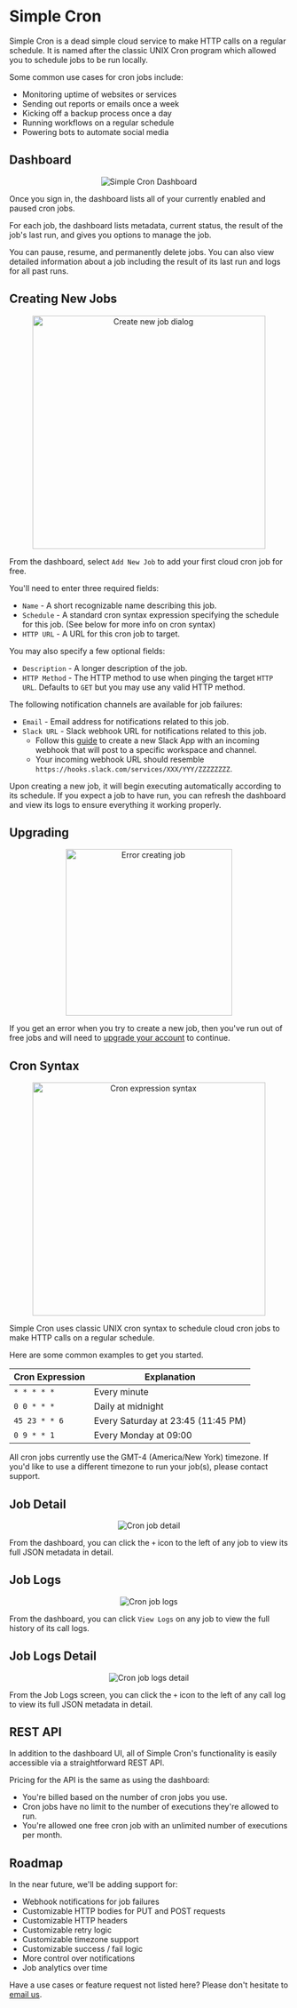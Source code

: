 # Simple Cron

Simple Cron is a dead simple cloud service to make HTTP calls on a regular schedule. It is named after the classic UNIX Cron program which allowed you to schedule jobs to be run locally.

Some common use cases for cron jobs include:

- Monitoring uptime of websites or services
- Sending out reports or emails once a week
- Kicking off a backup process once a day
- Running workflows on a regular schedule
- Powering bots to automate social media

## Dashboard

<p align="center">
  <img src="https://raw.githubusercontent.com/saasify-sh/simple-cron/master/media/docs/dashboard.png" alt="Simple Cron Dashboard" />
</p>

Once you sign in, the dashboard lists all of your currently enabled and paused cron jobs.

For each job, the dashboard lists metadata, current status, the result of the job's last run, and gives you options to manage the job.

You can pause, resume, and permanently delete jobs. You can also view detailed information about a job including the result of its last run and logs for all past runs.

## Creating New Jobs

<p align="center">
  <img src="https://raw.githubusercontent.com/saasify-sh/simple-cron/master/media/docs/create-new-job.png" alt="Create new job dialog" width="420" />
</p>

From the dashboard, select `Add New Job` to add your first cloud cron job for free.

You'll need to enter three required fields:

- `Name` - A short recognizable name describing this job.
- `Schedule` - A standard cron syntax expression specifying the schedule for this job. (See below for more info on cron syntax)
- `HTTP URL` - A URL for this cron job to target.

You may also specify a few optional fields:

- `Description` - A longer description of the job.
- `HTTP Method` - The HTTP method to use when pinging the target `HTTP URL`. Defaults to `GET` but you may use any valid HTTP method.

The following notification channels are available for job failures:

- `Email` - Email address for notifications related to this job.
- `Slack URL` - Slack webhook URL for notifications related to this job.
  - Follow this [guide](https://api.slack.com/tutorials/slack-apps-hello-world) to create a new Slack App with an incoming webhook that will post to a specific workspace and channel.
  - Your incoming webhook URL should resemble `https://hooks.slack.com/services/XXX/YYY/ZZZZZZZZ`.

Upon creating a new job, it will begin executing automatically according to its schedule. If you expect a job to have run, you can refresh the dashboard and view its logs to ensure everything it working properly.

## Upgrading

<p align="center">
  <img src="https://raw.githubusercontent.com/saasify-sh/simple-cron/master/media/docs/error-creating-job.png" alt="Error creating job" width="300" />
</p>

If you get an error when you try to create a new job, then you've run out of free jobs and will need to [upgrade your account](/pricing) to continue.

## Cron Syntax

<p align="center">
  <img src="https://raw.githubusercontent.com/saasify-sh/simple-cron/master/media/cron-syntax.png" alt="Cron expression syntax" width="420" />
</p>

Simple Cron uses classic UNIX cron syntax to schedule cloud cron jobs to make HTTP calls on a regular schedule.

Here are some common examples to get you started.

| Cron Expression | Explanation                        |
| --------------- | ---------------------------------- |
| `* * * * *`     | Every minute                       |
| `0 0 * * *`     | Daily at midnight                  |
| `45 23 * * 6`   | Every Saturday at 23:45 (11:45 PM) |
| `0 9 * * 1`     | Every Monday at 09:00              |

All cron jobs currently use the GMT-4 (America/New York) timezone. If you'd like to use a different timezone to run your job(s), please contact support.

## Job Detail

<p align="center">
  <img src="https://raw.githubusercontent.com/saasify-sh/simple-cron/master/media/docs/job-detail.png" alt="Cron job detail" />
</p>

From the dashboard, you can click the `+` icon to the left of any job to view its full JSON metadata in detail.

## Job Logs

<p align="center">
  <img src="https://raw.githubusercontent.com/saasify-sh/simple-cron/master/media/docs/job-logs.png" alt="Cron job logs" />
</p>

From the dashboard, you can click `View Logs` on any job to view the full history of its call logs.

## Job Logs Detail

<p align="center">
  <img src="https://raw.githubusercontent.com/saasify-sh/simple-cron/master/media/docs/job-logs-detail.png" alt="Cron job logs detail" />
</p>

From the Job Logs screen, you can click the `+` icon to the left of any call log to view its full JSON metadata in detail.

## REST API

In addition to the dashboard UI, all of Simple Cron's functionality is easily accessible via a straightforward REST API.

Pricing for the API is the same as using the dashboard:

- You're billed based on the number of cron jobs you use.
- Cron jobs have no limit to the number of executions they're allowed to run.
- You're allowed one free cron job with an unlimited number of executions per month.

## Roadmap

In the near future, we'll be adding support for:

- Webhook notifications for job failures
- Customizable HTTP bodies for PUT and POST requests
- Customizable HTTP headers
- Customizable retry logic
- Customizable timezone support
- Customizable success / fail logic
- More control over notifications
- Job analytics over time

Have a use cases or feature request not listed here? Please don't hesitate to [email us](mailto:support@saasify.sh).

